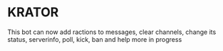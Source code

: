 # KRATOR
This bot can now add ractions to messages, clear channels, change its status, serverinfo, poll, kick, ban and help
more in progress

